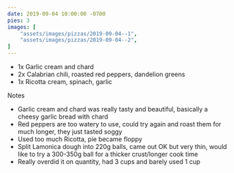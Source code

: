 ```yaml
---
date: 2019-09-04 10:00:00 -0700
pies: 3
images: [
    "assets/images/pizzas/2019-09-04--1",
    "assets/images/pizzas/2019-09-04--2",
]
---
```

- 1x Garlic cream and chard
- 2x Calabrian chili, roasted red peppers, dandelion greens
- 1x Ricotta cream, spinach, garlic

Notes
- Garlic cream and chard was really tasty and beautiful, basically a cheesy garlic bread with chard
- Red peppers are too watery to use, could try again and roast them for much longer, they just tasted soggy
- Used too much Ricotta, pie became floppy
- Split Lamonica dough into 220g balls, came out OK but very thin, would like to try a 300-350g ball for a thicker crust/longer cook time
- Really overdid it on quantity, had 3 cups and barely used 1 cup
